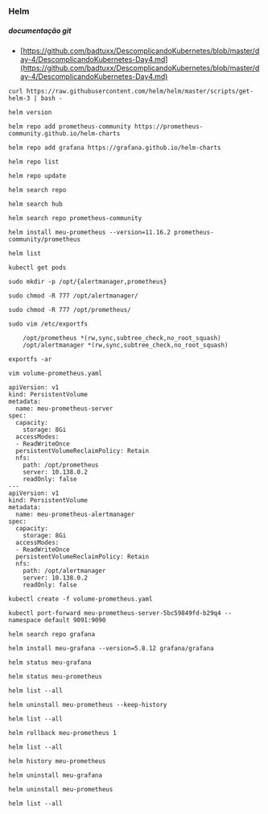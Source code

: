 ### Helm

##### documentação git

- [https://github.com/badtuxx/DescomplicandoKubernetes/blob/master/day-4/DescomplicandoKubernetes-Day4.md](https://github.com/badtuxx/DescomplicandoKubernetes/blob/master/day-4/DescomplicandoKubernetes-Day4.md)

```
curl https://raw.githubusercontent.com/helm/helm/master/scripts/get-helm-3 | bash -
```

```
helm version
```

```
helm repo add prometheus-community https://prometheus-community.github.io/helm-charts

helm repo add grafana https://grafana.github.io/helm-charts
```

```
helm repo list
```

```
helm repo update
```

```
helm search repo
```

```
helm search hub
```

```
helm search repo prometheus-community
```

```
helm install meu-prometheus --version=11.16.2 prometheus-community/prometheus
```

```
helm list
```

```
kubectl get pods
```

```
sudo mkdir -p /opt/{alertmanager,prometheus}

sudo chmod -R 777 /opt/alertmanager/

sudo chmod -R 777 /opt/prometheus/
```

```
sudo vim /etc/exportfs

    /opt/prometheus *(rw,sync,subtree_check,no_root_squash)
    /opt/alertmanager *(rw,sync,subtree_check,no_root_squash)

```

```
exportfs -ar

```

```
vim volume-prometheus.yaml

```

```
apiVersion: v1
kind: PersistentVolume
metadata:
  name: meu-prometheus-server
spec:
  capacity:
    storage: 8Gi
  accessModes:
  - ReadWriteOnce
  persistentVolumeReclaimPolicy: Retain
  nfs:
    path: /opt/prometheus
    server: 10.138.0.2
    readOnly: false
---
apiVersion: v1
kind: PersistentVolume
metadata:
  name: meu-prometheus-alertmanager
spec:
  capacity:
    storage: 8Gi
  accessModes:
  - ReadWriteOnce
  persistentVolumeReclaimPolicy: Retain
  nfs:
    path: /opt/alertmanager
    server: 10.138.0.2
    readOnly: false

```

```
kubectl create -f volume-prometheus.yaml
```

```
kubectl port-forward meu-prometheus-server-5bc59849fd-b29q4 --namespace default 9091:9090
```

```
helm search repo grafana
```

```
helm install meu-grafana --version=5.8.12 grafana/grafana
```

```
helm status meu-grafana

helm status meu-prometheus

```

```
helm list --all
```

```
helm uninstall meu-prometheus --keep-history

```

```
helm list --all
```

```
helm rollback meu-prometheus 1
```

```
helm list --all
```

```
helm history meu-prometheus
```

```
helm uninstall meu-grafana

helm uninstall meu-prometheus
```

```
helm list --all
```
